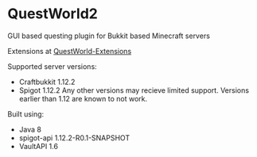 # QuestWorld2
GUI based questing plugin for Bukkit based Minecraft servers

Extensions at [QuestWorld-Extensions](https://github.com/ezeiger92/QuestWorld-Extensions)

Supported server versions:
- Craftbukkit 1.12.2
- Spigot 1.12.2
Any other versions may recieve limited support. Versions earlier than 1.12 are known to not work.


Built using:
- Java 8
- spigot-api 1.12.2-R0.1-SNAPSHOT
- VaultAPI 1.6
